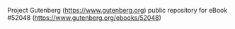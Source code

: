 Project Gutenberg (https://www.gutenberg.org) public repository for
eBook #52048 (https://www.gutenberg.org/ebooks/52048)
